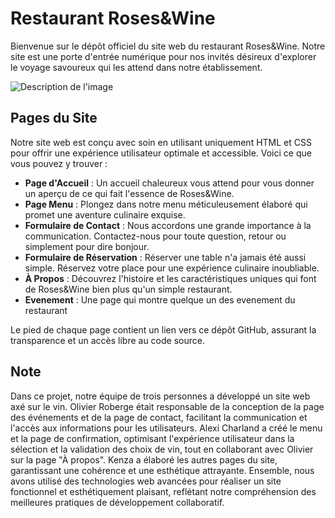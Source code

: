 # Restaurant Roses&Wine

Bienvenue sur le dépôt officiel du site web du restaurant Roses&Wine. Notre site est une porte d'entrée numérique pour nos invités désireux d'explorer le voyage savoureux qui les attend dans notre établissement.

 ![Description de l'image](https://github.com/ameurkenza/Projet-Web-Client/blob/main/pics/Capture%20d%E2%80%99%C3%A9cran%202024-03-04%20104945.png)
 


## Pages du Site

Notre site web est conçu avec soin en utilisant uniquement HTML et CSS pour offrir une expérience utilisateur optimale et accessible. Voici ce que vous pouvez y trouver :

- **Page d'Accueil** : Un accueil chaleureux vous attend pour vous donner un aperçu de ce qui fait l'essence de Roses&Wine.
- **Page Menu** : Plongez dans notre menu méticuleusement élaboré qui promet une aventure culinaire exquise.
- **Formulaire de Contact** : Nous accordons une grande importance à la communication. Contactez-nous pour toute question, retour ou simplement pour dire bonjour.
- **Formulaire de Réservation** : Réserver une table n'a jamais été aussi simple. Réservez votre place pour une expérience culinaire inoubliable.
- **À Propos** : Découvrez l'histoire et les caractéristiques uniques qui font de Roses&Wine bien plus qu'un simple restaurant.
- **Evenement** : Une page qui montre quelque un des evenement du restaurant 

Le pied de chaque page contient un lien vers ce dépôt GitHub, assurant la transparence et un accès libre au code source.

## Note 

Dans ce projet, notre équipe de trois personnes a développé un site web axé sur le vin. Olivier Roberge était responsable de la conception de la page des événements et de la page de contact, facilitant la communication et l'accès aux informations pour les utilisateurs. Alexi Charland a créé le menu et la page de confirmation, optimisant l'expérience utilisateur dans la sélection et la validation des choix de vin, tout en collaborant avec Olivier sur la page "À propos". Kenza a élaboré les autres pages du site, garantissant une cohérence et une esthétique attrayante. Ensemble, nous avons utilisé des technologies web avancées pour réaliser un site fonctionnel et esthétiquement plaisant, reflétant notre compréhension des meilleures pratiques de développement collaboratif.


